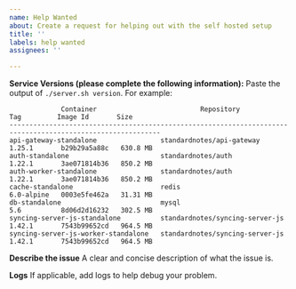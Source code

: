 ```yaml
---
name: Help Wanted
about: Create a request for helping out with the self hosted setup
title: ''
labels: help wanted
assignees: ''

---
```


**Service Versions (please complete the following information):**
Paste the output of `./server.sh version`. For example:
```
             Container                          Repository                 Tag         Image Id       Size
------------------------------------------------------------------------------------------------------------
api-gateway-standalone                standardnotes/api-gateway         1.25.1       b29b29a5a88c   630.8 MB
auth-standalone                       standardnotes/auth                1.22.1       3ae071814b36   850.2 MB
auth-worker-standalone                standardnotes/auth                1.22.1       3ae071814b36   850.2 MB
cache-standalone                      redis                             6.0-alpine   0003e5fe462a   31.31 MB
db-standalone                         mysql                             5.6          8d06d2d16232   302.5 MB
syncing-server-js-standalone          standardnotes/syncing-server-js   1.42.1       7543b99652cd   964.5 MB
syncing-server-js-worker-standalone   standardnotes/syncing-server-js   1.42.1       7543b99652cd   964.5 MB
```

**Describe the issue**
A clear and concise description of what the issue is.

**Logs**
If applicable, add logs to help debug your problem.
